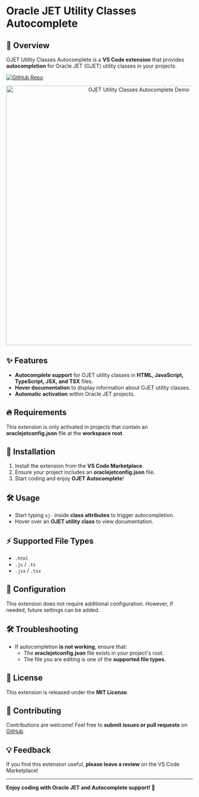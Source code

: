 # Oracle JET Utility Classes Autocomplete  

## 🚀 Overview  
OJET Utility Classes Autocomplete is a **VS Code extension** that provides **autocompletion** for Oracle JET (OJET) utility classes in your projects.  

[![GitHub Repo](https://img.shields.io/badge/GitHub-Oracle--JET--Autocomplete-blue?logo=github&style=for-the-badge)](https://github.com/rmacuna/Oracle-JET-Autocomplete)  

<p align="center">
  <img src="images/demo.gif" alt="OJET Utility Classes Autocomplete Demo" width="700">
</p>  

## ✨ Features  
- **Autocomplete support** for OJET utility classes in **HTML, JavaScript, TypeScript, JSX, and TSX** files.  
- **Hover documentation** to display information about OJET utility classes.  
- **Automatic activation** within Oracle JET projects.  

## 🔥 Requirements  
This extension is only activated in projects that contain an **oraclejetconfig.json** file at the **workspace root**.  

## 📌 Installation  
1. Install the extension from the **VS Code Marketplace**.  
2. Ensure your project includes an **oraclejetconfig.json** file.  
3. Start coding and enjoy **OJET Autocomplete**!  

## 🛠️ Usage  
- Start typing `oj-` inside **class attributes** to trigger autocompletion.  
- Hover over an **OJET utility class** to view documentation.  

## ⚡ Supported File Types  
- `.html`  
- `.js` / `.ts`  
- `.jsx` / `.tsx`  

## 🔧 Configuration  
This extension does not require additional configuration. However, if needed, future settings can be added.  

## 🛠️ Troubleshooting  
- If autocompletion **is not working**, ensure that:  
  - The **oraclejetconfig.json** file exists in your project's root.  
  - The file you are editing is one of the **supported file types**.  

## 📄 License  
This extension is released under the **MIT License**.  

## 🤝 Contributing  
Contributions are welcome! Feel free to **submit issues or pull requests** on [GitHub](https://github.com/rmacuna/Oracle-JET-Autocomplete).  

## 💡 Feedback  
If you find this extension useful, **please leave a review** on the VS Code Marketplace!  

---

**Enjoy coding with Oracle JET and Autocomplete support! 🚀**  
